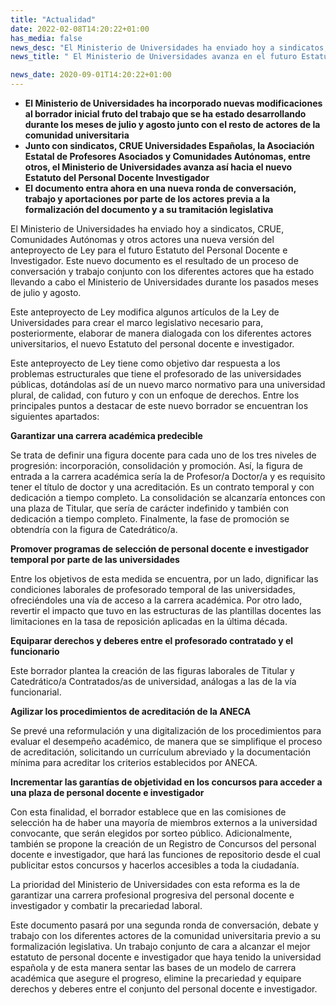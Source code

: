 ```yaml
---
title: "Actualidad"
date: 2022-02-08T14:20:22+01:00
has_media: false
news_desc: "El Ministerio de Universidades ha enviado hoy a sindicatos, CRUE, Comunidades Autónomas y otros actores una nueva versión del anteproyecto de Ley para el futuro Estatuto del Personal Docente e Investigador."
news_title: " El Ministerio de Universidades avanza en el futuro Estatuto del Personal Docente e Investigador"

news_date: 2020-09-01T14:20:22+01:00
---
```

<ul>
<li><b>El Ministerio de Universidades ha incorporado nuevas modificaciones al borrador inicial fruto del trabajo que se ha estado desarrollando durante los meses de julio y agosto junto con el resto de actores de la comunidad universitaria</b></li>
<li><b>Junto con sindicatos, CRUE Universidades Espa&ntilde;olas, la Asociaci&oacute;n Estatal de Profesores Asociados y Comunidades Aut&oacute;nomas, entre otros, el Ministerio de Universidades avanza as&iacute; hacia el nuevo Estatuto del Personal Docente Investigador</b></li>
<li><b>El documento entra ahora en una nueva ronda de conversaci&oacute;n, trabajo y aportaciones por parte de los actores previa a la formalizaci&oacute;n del documento y a su tramitaci&oacute;n legislativa</b></li>
</ul>
<p>El Ministerio de Universidades ha enviado hoy a sindicatos, CRUE, Comunidades Aut&oacute;nomas y otros actores una nueva versi&oacute;n del anteproyecto de Ley para el futuro Estatuto del Personal Docente e Investigador. Este nuevo documento es el resultado de un proceso de conversaci&oacute;n y trabajo conjunto con los diferentes actores que ha estado llevando a cabo el Ministerio de Universidades durante los pasados meses de julio y agosto.</p>
<p>Este anteproyecto de Ley modifica algunos art&iacute;culos de la Ley de Universidades para crear el marco legislativo necesario para, posteriormente, elaborar de manera dialogada con los diferentes actores universitarios, el nuevo Estatuto del personal docente e investigador.</p>
<p>Este anteproyecto de Ley tiene como objetivo dar respuesta a los problemas estructurales que tiene el profesorado de las universidades p&uacute;blicas, dot&aacute;ndolas as&iacute; de un nuevo marco normativo para una universidad plural, de calidad, con futuro y con un enfoque de derechos. Entre los principales puntos a destacar de este nuevo borrador se encuentran los siguientes apartados:</p>
<p><b>Garantizar una carrera acad&eacute;mica predecible</b></p>
<p>Se trata de definir una figura docente para cada uno de los tres niveles de progresi&oacute;n: incorporaci&oacute;n, consolidaci&oacute;n y promoci&oacute;n. As&iacute;, la figura de entrada a la carrera acad&eacute;mica ser&iacute;a la de Profesor/a Doctor/a y es requisito tener el t&iacute;tulo de doctor y una acreditaci&oacute;n. Es un contrato temporal y con dedicaci&oacute;n a tiempo completo. La consolidaci&oacute;n se alcanzar&iacute;a entonces con una plaza de Titular, que ser&iacute;a de car&aacute;cter indefinido y tambi&eacute;n con dedicaci&oacute;n a tiempo completo. Finalmente, la fase de promoci&oacute;n se obtendr&iacute;a con la figura de Catedr&aacute;tico/a.</p>
<p><b>Promover programas de selecci&oacute;n de personal docente e investigador temporal por parte de las universidades</b></p>
<p>Entre los objetivos de esta medida se encuentra, por un lado, dignificar las condiciones laborales de profesorado temporal de las universidades, ofreci&eacute;ndoles una v&iacute;a de acceso a la carrera acad&eacute;mica. Por otro lado, revertir el impacto que tuvo en las estructuras de las plantillas docentes las limitaciones en la tasa de reposici&oacute;n aplicadas en la &uacute;ltima d&eacute;cada.</p>
<p><b>Equiparar derechos y deberes entre el profesorado contratado y el funcionario</b></p>
<p>Este borrador plantea la creaci&oacute;n de las figuras laborales de Titular y Catedr&aacute;tico/a Contratados/as de universidad, an&aacute;logas a las de la v&iacute;a funcionarial.</p>
<p><b>Agilizar los procedimientos de acreditaci&oacute;n de la ANECA</b></p>
<p>Se prev&eacute; una reformulaci&oacute;n y una digitalizaci&oacute;n de los procedimientos para evaluar el desempe&ntilde;o acad&eacute;mico, de manera que se simplifique el proceso de acreditaci&oacute;n, solicitando un curr&iacute;culum abreviado y la documentaci&oacute;n m&iacute;nima para acreditar los criterios establecidos por ANECA.</p>
<p><b>Incrementar las garant&iacute;as de objetividad en los concursos para acceder a una plaza de personal docente e investigador</b></p>
<p>Con esta finalidad, el borrador establece que en las comisiones de selecci&oacute;n ha de haber una mayor&iacute;a de miembros externos a la universidad convocante, que ser&aacute;n elegidos por sorteo p&uacute;blico. Adicionalmente, tambi&eacute;n se propone la creaci&oacute;n de un Registro de Concursos del personal docente e investigador, que har&aacute; las funciones de repositorio desde el cual publicitar estos concursos y hacerlos accesibles a toda la ciudadan&iacute;a.</p>
<p>La prioridad del Ministerio de Universidades con esta reforma es la de garantizar una carrera profesional progresiva del personal docente e investigador y combatir la precariedad laboral.</p>
<p>Este documento pasar&aacute; por una segunda ronda de conversaci&oacute;n, debate y trabajo con los diferentes actores de la comunidad universitaria previo a su formalizaci&oacute;n legislativa. Un trabajo conjunto de cara a alcanzar el mejor estatuto de personal docente e investigador que haya tenido la universidad espa&ntilde;ola y de esta manera sentar las bases de un modelo de carrera acad&eacute;mica que asegure el progreso, elimine la precariedad y equipare derechos y deberes entre el conjunto del personal docente e investigador.</p>